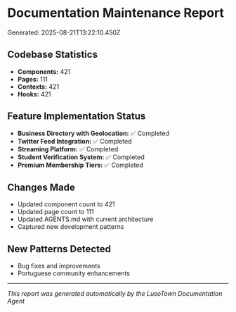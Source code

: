 # Documentation Maintenance Report
Generated: 2025-08-21T13:22:10.450Z

## Codebase Statistics
- **Components:** 421
- **Pages:** 111
- **Contexts:** 421
- **Hooks:** 421

## Feature Implementation Status
- **Business Directory with Geolocation:** ✅ Completed
- **Twitter Feed Integration:** ✅ Completed
- **Streaming Platform:** ✅ Completed
- **Student Verification System:** ✅ Completed
- **Premium Membership Tiers:** ✅ Completed

## Changes Made
- Updated component count to 421
- Updated page count to 111
- Updated AGENTS.md with current architecture
- Captured new development patterns

## New Patterns Detected
- Bug fixes and improvements
- Portuguese community enhancements

---
*This report was generated automatically by the LusoTown Documentation Agent*
